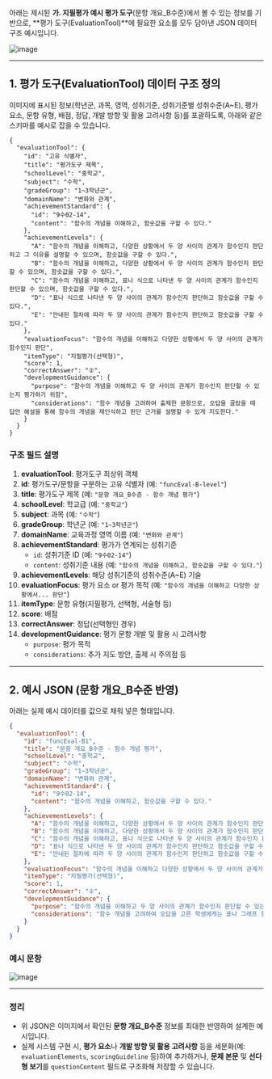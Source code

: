 아래는 제시된 **가. 지필평가 예시 평가 도구**(문항 개요_B수준)에서 볼 수 있는 정보를 기반으로, **평가 도구(EvaluationTool)**에 필요한 요소를 모두 담아낸 JSON 데이터 구조 예시입니다.

![image](https://github.com/user-attachments/assets/3776c070-1021-4af1-b864-01f9812ca500)

---

## 1. **평가 도구(EvaluationTool) 데이터 구조 정의**

이미지에 표시된 정보(학년군, 과목, 영역, 성취기준, 성취기준별 성취수준(A~E), 평가 요소, 문항 유형, 배점, 정답, 개발 방향 및 활용 고려사항 등)를 포괄하도록, 아래와 같은 스키마를 예시로 잡을 수 있습니다.

```jsonc
{
  "evaluationTool": {
    "id": "고유 식별자",
    "title": "평가도구 제목",
    "schoolLevel": "중학교",
    "subject": "수학",
    "gradeGroup": "1~3학년군",
    "domainName": "변화와 관계",
    "achievementStandard": {
      "id": "9수02-14",
      "content": "함수의 개념을 이해하고, 함숫값을 구할 수 있다."
    },
    "achievementLevels": {
      "A": "함수의 개념을 이해하고, 다양한 상황에서 두 양 사이의 관계가 함수인지 판단하고 그 이유를 설명할 수 있으며, 함숫값을 구할 수 있다.",
      "B": "함수의 개념을 이해하고, 다양한 상황에서 두 양 사이의 관계가 함수인지 판단할 수 있으며, 함숫값을 구할 수 있다.",
      "C": "함수의 개념을 이해하고, 표나 식으로 나타낸 두 양 사이의 관계가 함수인지 판단할 수 있으며, 함숫값을 구할 수 있다.",
      "D": "표나 식으로 나타낸 두 양 사이의 관계가 함수인지 판단하고 함숫값을 구할 수 있다.",
      "E": "안내된 절차에 따라 두 양 사이의 관계가 함수인지 판단하고 함숫값을 구할 수 있다."
    },
    "evaluationFocus": "함수의 개념을 이해하고 다양한 상황에서 두 양 사이의 관계가 함수인지 판단",
    "itemType": "지필평가(선택형)",
    "score": 1,
    "correctAnswer": "②",
    "developmentGuidance": {
      "purpose": "함수의 개념을 이해하고 두 양 사이의 관계가 함수인지 판단할 수 있는지 평가하기 위함",
      "considerations": "함수 개념을 고려하여 출제한 문항으로, 오답을 골랐을 때 답안 해설을 통해 함수의 개념을 재인식하고 판단 근거를 설명할 수 있게 지도한다."
    }
  }
}
```

### **구조 필드 설명**

1. **evaluationTool**: 평가도구 최상위 객체
2. **id**: 평가도구/문항을 구분하는 고유 식별자 (예: `"funcEval-B-level"`)
3. **title**: 평가도구 제목 (예: `"문항 개요_B수준 - 함수 개념 평가"`)
4. **schoolLevel**: 학교급 (예: `"중학교"`)
5. **subject**: 과목 (예: `"수학"`)
6. **gradeGroup**: 학년군 (예: `"1~3학년군"`)
7. **domainName**: 교육과정 영역 이름 (예: `"변화와 관계"`)
8. **achievementStandard**: 평가가 연계되는 성취기준
   - `id`: 성취기준 ID (예: `"9수02-14"`)
   - `content`: 성취기준 내용 (예: `"함수의 개념을 이해하고, 함숫값을 구할 수 있다."`)
9. **achievementLevels**: 해당 성취기준의 성취수준(A~E) 기술
10. **evaluationFocus**: 평가 요소 or 평가 목적 (예: `"함수의 개념을 이해하고 다양한 상황에서... 판단"`)
11. **itemType**: 문항 유형(지필평가, 선택형, 서술형 등)
12. **score**: 배점
13. **correctAnswer**: 정답(선택형인 경우)
14. **developmentGuidance**: 평가 문항 개발 및 활용 시 고려사항
    - `purpose`: 평가 목적
    - `considerations`: 추가 지도 방안, 출제 시 주의점 등

---

## 2. **예시 JSON** (문항 개요_B수준 반영)

아래는 실제 예시 데이터를 값으로 채워 넣은 형태입니다.

```json
{
  "evaluationTool": {
    "id": "funcEval-B1",
    "title": "문항 개요_B수준 - 함수 개념 평가",
    "schoolLevel": "중학교",
    "subject": "수학",
    "gradeGroup": "1~3학년군",
    "domainName": "변화와 관계",
    "achievementStandard": {
      "id": "9수02-14",
      "content": "함수의 개념을 이해하고, 함숫값을 구할 수 있다."
    },
    "achievementLevels": {
      "A": "함수의 개념을 이해하고, 다양한 상황에서 두 양 사이의 관계가 함수인지 판단하고 그 이유를 설명할 수 있으며, 함숫값을 구할 수 있다.",
      "B": "함수의 개념을 이해하고, 다양한 상황에서 두 양 사이의 관계가 함수인지 판단할 수 있으며, 함숫값을 구할 수 있다.",
      "C": "함수의 개념을 이해하고, 표나 식으로 나타낸 두 양 사이의 관계가 함수인지 판단할 수 있으며, 함숫값을 구할 수 있다.",
      "D": "표나 식으로 나타낸 두 양 사이의 관계가 함수인지 판단하고 함숫값을 구할 수 있다.",
      "E": "안내된 절차에 따라 두 양 사이의 관계가 함수인지 판단하고 함숫값을 구할 수 있다."
    },
    "evaluationFocus": "함수의 개념을 이해하고 다양한 상황에서 두 양 사이의 관계가 함수인지 판단",
    "itemType": "지필평가(선택형)",
    "score": 1,
    "correctAnswer": "②",
    "developmentGuidance": {
      "purpose": "함수의 개념을 이해하고 두 양 사이의 관계가 함수인지 판단할 수 있는지 평가하기 위함",
      "considerations": "함수 개념을 고려하여 오답을 고른 학생에게는 표나 그래프 등 다양한 표현으로 함수를 재인식하고, 판단 근거를 설명하게 하여 보충 지도를 한다."
    }
  }
}
```

### 예시 문항

![image](https://github.com/user-attachments/assets/6840abb0-9df3-43e7-bc5e-be3a49ab8826)


---

### **정리**

- 위 JSON은 이미지에서 확인된 **문항 개요_B수준** 정보를 최대한 반영하여 설계한 예시입니다. 
- 실제 시스템 구현 시, **평가 요소**나 **개발 방향 및 활용 고려사항** 등을 세분화(예: `evaluationElements`, `scoringGuideline` 등)하여 추가하거나, **문제 본문** 및 **선다형 보기**를 `questionContent` 필드로 구조화해 저장할 수 있습니다.
